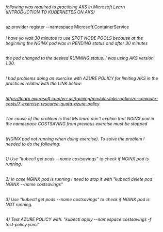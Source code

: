 
###### following was required to practicing AKS in Microsoft Learn (INTRODUCTION TO KUBERNETES ON AKS)
az provider register --namespace Microsoft.ContainerService

###### I have yo wait 30 minutos to use SPOT NODE POOLS because at the beginning the NGINX pod was in PENDING status and after 30 minutes
###### the pod changed to the desired RUNNING status. I was using AKS versión 1.30.

###### I had problems doing an exercise with AZURE POLICY for limiting AKS in the practices related with the LINK below:
######  https://learn.microsoft.com/en-us/training/modules/aks-optimize-compute-costs/7-exercise-resource-quota-azure-policy
######  The cause of the problem is that Ms learn don't explain that NGINX pod in the namespace COSTSAVING from previous exercise must be stopped 
######  (NGINX pod not running when doing exercise). To solve the problem I needed to do the following:
######  1) Use "kubectl get pods --name costsavings" to check if NGINX pod is running.
######  2) In case NGINX pod is running I need to stop it with "kubectl delete pod NGINX --name costsavings" 
######  3) Use "kubectl get pods --name costsavings" to check if NGINX pod is NOT running.
######  4) Test AZURE POLICY with: "kubectl apply --namespace costsavings -f test-policy.yaml"


